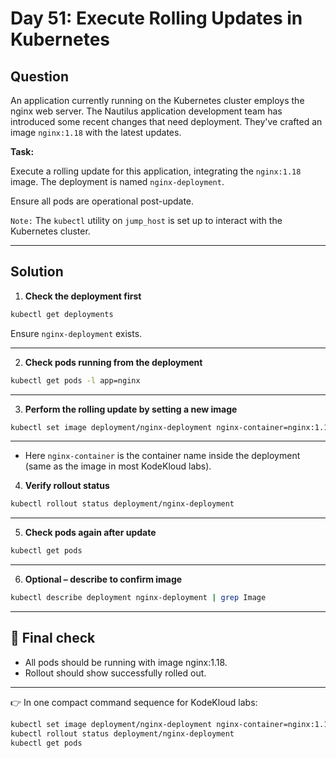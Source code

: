 # Day 51: Execute Rolling Updates in Kubernetes

## Question

An application currently running on the Kubernetes cluster employs the nginx web server. The Nautilus application development team has introduced some recent changes that need deployment. They've crafted an image `nginx:1.18` with the latest updates.

**Task:**

Execute a rolling update for this application, integrating the `nginx:1.18` image. The deployment is named `nginx-deployment`.

Ensure all pods are operational post-update.

`Note:` The `kubectl` utility on `jump_host` is set up to interact with the Kubernetes cluster.

---

## Solution

1. **Check the deployment first**

```bash
kubectl get deployments
```
Ensure `nginx-deployment` exists.

---

2. **Check pods running from the deployment**

```bash
kubectl get pods -l app=nginx
```

---

3. **Perform the rolling update by setting a new image**

```bash
kubectl set image deployment/nginx-deployment nginx-container=nginx:1.18
```
---

- Here `nginx-container` is the container name inside the deployment (same as the image in most KodeKloud labs).

4. **Verify rollout status**

```bash
kubectl rollout status deployment/nginx-deployment
```
---

5. **Check pods again after update**

```bash
kubectl get pods
```
---

6. **Optional – describe to confirm image**

```bash
kubectl describe deployment nginx-deployment | grep Image
```
---

## 🔎 Final check

- All pods should be running with image nginx:1.18.
- Rollout should show successfully rolled out.

---

👉 In one compact command sequence for KodeKloud labs:

```bash
kubectl set image deployment/nginx-deployment nginx-container=nginx:1.18
kubectl rollout status deployment/nginx-deployment
kubectl get pods
```